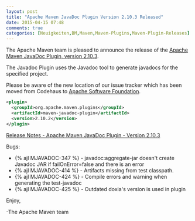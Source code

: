 ```yaml
---
layout: post
title: "Apache Maven JavaDoc Plugin Version 2.10.3 Released"
date: 2015-04-15 07:48
comments: true
categories: [Neuigkeiten,BM,Maven,Maven-Plugins,Maven-Plugin-Releases]
---
```

The Apache Maven team is pleased to announce the release of the 
[Apache Maven JavaDoc Plugin, version 2.10.3](http://maven.apache.org/plugins/maven-javadoc-plugin).

The Javadoc Plugin uses the Javadoc tool to generate javadocs for the
specified project. 

Please be aware of the new location of our issue tracker
which has been moved from Codehaus to [Apache Software Foundation](https://issues.apache.org/jira/browse/MJAVADOC).

``` xml
<plugin>
  <groupId>org.apache.maven.plugins</groupId>
  <artifactId>maven-javadoc-plugin</artifactId>
  <version>2.10.2</version>
</plugin>
```

<!-- more -->

[Release Notes - Apache Maven JavaDoc Plugin - Version 2.10.3](https://issues.apache.org/jira/secure/ReleaseNote.jspa?projectId=12317529&version=12330876)



Bugs:

 * {% ajl MJAVADOC-347 %} - javadoc:aggregate-jar doesn't create Javadoc JAR if failOnError=false and there is an error
 * {% ajl MJAVADOC-414 %} - Artifacts missing from test classpath.
 * {% ajl MJAVADOC-424 %} - Compile errors and warning when generating the test-javadoc
 * {% ajl MJAVADOC-425 %} - Outdated doxia's version is used in plugin

Enjoy,

-The Apache Maven team
